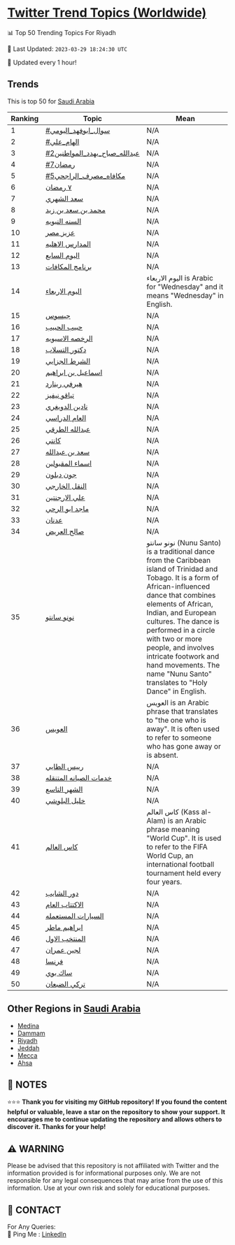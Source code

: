 [Twitter Trend Topics (Worldwide)](https://github.com/ErcinDedeoglu/Twitter-Trend-Topics)
==========


📊 Top 50 Trending Topics For Riyadh

📆 Last Updated: `2023-03-29 18:24:30 UTC`

🔧 Updated every 1 hour!


## Trends

This is top 50 for [Saudi Arabia](</Saudi Arabia>)

| Ranking | Topic | Mean |
| ------- | ------------ | ------------ |
| 1 | [#سوال_ابوفهد_اليومي](http://twitter.com/search?q=%23%d8%b3%d9%88%d8%a7%d9%84_%d8%a7%d8%a8%d9%88%d9%81%d9%87%d8%af_%d8%a7%d9%84%d9%8a%d9%88%d9%85%d9%8a) | N/A |
| 2 | [#الهام_علي](http://twitter.com/search?q=%23%d8%a7%d9%84%d9%87%d8%a7%d9%85_%d8%b9%d9%84%d9%8a) | N/A |
| 3 | [#عبدالله_صباح_يهدد_المواطنين2](http://twitter.com/search?q=%23%d8%b9%d8%a8%d8%af%d8%a7%d9%84%d9%84%d9%87_%d8%b5%d8%a8%d8%a7%d8%ad_%d9%8a%d9%87%d8%af%d8%af_%d8%a7%d9%84%d9%85%d9%88%d8%a7%d8%b7%d9%86%d9%8a%d9%862) | N/A |
| 4 | [#رمضان7](http://twitter.com/search?q=%23%d8%b1%d9%85%d8%b6%d8%a7%d9%867) | N/A |
| 5 | [#مكافاه_مصرف_الراجحي5](http://twitter.com/search?q=%23%d9%85%d9%83%d8%a7%d9%81%d8%a7%d9%87_%d9%85%d8%b5%d8%b1%d9%81_%d8%a7%d9%84%d8%b1%d8%a7%d8%ac%d8%ad%d9%8a5) | N/A |
| 6 | [٧ رمضان](http://twitter.com/search?q=%d9%a7+%d8%b1%d9%85%d8%b6%d8%a7%d9%86) | N/A |
| 7 | [سعد الشهري](http://twitter.com/search?q=%d8%b3%d8%b9%d8%af+%d8%a7%d9%84%d8%b4%d9%87%d8%b1%d9%8a) | N/A |
| 8 | [محمد بن سعد بن زيد](http://twitter.com/search?q=%d9%85%d8%ad%d9%85%d8%af+%d8%a8%d9%86+%d8%b3%d8%b9%d8%af+%d8%a8%d9%86+%d8%b2%d9%8a%d8%af) | N/A |
| 9 | [السنه النبويه](http://twitter.com/search?q=%d8%a7%d9%84%d8%b3%d9%86%d9%87+%d8%a7%d9%84%d9%86%d8%a8%d9%88%d9%8a%d9%87) | N/A |
| 10 | [عزيز مصر](http://twitter.com/search?q=%d8%b9%d8%b2%d9%8a%d8%b2+%d9%85%d8%b5%d8%b1) | N/A |
| 11 | [المدارس الاهليه](http://twitter.com/search?q=%d8%a7%d9%84%d9%85%d8%af%d8%a7%d8%b1%d8%b3+%d8%a7%d9%84%d8%a7%d9%87%d9%84%d9%8a%d9%87) | N/A |
| 12 | [اليوم السابع](http://twitter.com/search?q=%d8%a7%d9%84%d9%8a%d9%88%d9%85+%d8%a7%d9%84%d8%b3%d8%a7%d8%a8%d8%b9) | N/A |
| 13 | [برنامج المكافات](http://twitter.com/search?q=%d8%a8%d8%b1%d9%86%d8%a7%d9%85%d8%ac+%d8%a7%d9%84%d9%85%d9%83%d8%a7%d9%81%d8%a7%d8%aa) | N/A |
| 14 | [اليوم الاربعاء](http://twitter.com/search?q=%d8%a7%d9%84%d9%8a%d9%88%d9%85+%d8%a7%d9%84%d8%a7%d8%b1%d8%a8%d8%b9%d8%a7%d8%a1) | اليوم الاربعاء is Arabic for "Wednesday" and it means "Wednesday" in English. |
| 15 | [جيسوس](http://twitter.com/search?q=%d8%ac%d9%8a%d8%b3%d9%88%d8%b3) | N/A |
| 16 | [حبيب الحبيب](http://twitter.com/search?q=%d8%ad%d8%a8%d9%8a%d8%a8+%d8%a7%d9%84%d8%ad%d8%a8%d9%8a%d8%a8) | N/A |
| 17 | [الرخصه الاسيويه](http://twitter.com/search?q=%d8%a7%d9%84%d8%b1%d8%ae%d8%b5%d9%87+%d8%a7%d9%84%d8%a7%d8%b3%d9%8a%d9%88%d9%8a%d9%87) | N/A |
| 18 | [دكتور التسلاب](http://twitter.com/search?q=%d8%af%d9%83%d8%aa%d9%88%d8%b1+%d8%a7%d9%84%d8%aa%d8%b3%d9%84%d8%a7%d8%a8) | N/A |
| 19 | [الشرط الجزايي](http://twitter.com/search?q=%d8%a7%d9%84%d8%b4%d8%b1%d8%b7+%d8%a7%d9%84%d8%ac%d8%b2%d8%a7%d9%8a%d9%8a) | N/A |
| 20 | [اسماعيل بن ابراهيم](http://twitter.com/search?q=%d8%a7%d8%b3%d9%85%d8%a7%d8%b9%d9%8a%d9%84+%d8%a8%d9%86+%d8%a7%d8%a8%d8%b1%d8%a7%d9%87%d9%8a%d9%85) | N/A |
| 21 | [هيرفي رينارد](http://twitter.com/search?q=%d9%87%d9%8a%d8%b1%d9%81%d9%8a+%d8%b1%d9%8a%d9%86%d8%a7%d8%b1%d8%af) | N/A |
| 22 | [تياقو نيفيز](http://twitter.com/search?q=%d8%aa%d9%8a%d8%a7%d9%82%d9%88+%d9%86%d9%8a%d9%81%d9%8a%d8%b2) | N/A |
| 23 | [نادين الدويغري](http://twitter.com/search?q=%d9%86%d8%a7%d8%af%d9%8a%d9%86+%d8%a7%d9%84%d8%af%d9%88%d9%8a%d8%ba%d8%b1%d9%8a) | N/A |
| 24 | [العام الدراسي](http://twitter.com/search?q=%d8%a7%d9%84%d8%b9%d8%a7%d9%85+%d8%a7%d9%84%d8%af%d8%b1%d8%a7%d8%b3%d9%8a) | N/A |
| 25 | [عبدالله الطرقي](http://twitter.com/search?q=%d8%b9%d8%a8%d8%af%d8%a7%d9%84%d9%84%d9%87+%d8%a7%d9%84%d8%b7%d8%b1%d9%82%d9%8a) | N/A |
| 26 | [كانتي](http://twitter.com/search?q=%d9%83%d8%a7%d9%86%d8%aa%d9%8a) | N/A |
| 27 | [سعد بن عبدالله](http://twitter.com/search?q=%d8%b3%d8%b9%d8%af+%d8%a8%d9%86+%d8%b9%d8%a8%d8%af%d8%a7%d9%84%d9%84%d9%87) | N/A |
| 28 | [اسماء المقبولين](http://twitter.com/search?q=%d8%a7%d8%b3%d9%85%d8%a7%d8%a1+%d8%a7%d9%84%d9%85%d9%82%d8%a8%d9%88%d9%84%d9%8a%d9%86) | N/A |
| 29 | [جون دبلون](http://twitter.com/search?q=%d8%ac%d9%88%d9%86+%d8%af%d8%a8%d9%84%d9%88%d9%86) | N/A |
| 30 | [النقل الخارجي](http://twitter.com/search?q=%d8%a7%d9%84%d9%86%d9%82%d9%84+%d8%a7%d9%84%d8%ae%d8%a7%d8%b1%d8%ac%d9%8a) | N/A |
| 31 | [علي الارجنتين](http://twitter.com/search?q=%d8%b9%d9%84%d9%8a+%d8%a7%d9%84%d8%a7%d8%b1%d8%ac%d9%86%d8%aa%d9%8a%d9%86) | N/A |
| 32 | [ماجد ابو الرحي](http://twitter.com/search?q=%d9%85%d8%a7%d8%ac%d8%af+%d8%a7%d8%a8%d9%88+%d8%a7%d9%84%d8%b1%d8%ad%d9%8a) | N/A |
| 33 | [عدنان](http://twitter.com/search?q=%d8%b9%d8%af%d9%86%d8%a7%d9%86) | N/A |
| 34 | [صالح العريض](http://twitter.com/search?q=%d8%b5%d8%a7%d9%84%d8%ad+%d8%a7%d9%84%d8%b9%d8%b1%d9%8a%d8%b6) | N/A |
| 35 | [نونو سانتو](http://twitter.com/search?q=%d9%86%d9%88%d9%86%d9%88+%d8%b3%d8%a7%d9%86%d8%aa%d9%88) | نونو سانتو (Nunu Santo) is a traditional dance from the Caribbean island of Trinidad and Tobago. It is a form of African-influenced dance that combines elements of African, Indian, and European cultures. The dance is performed in a circle with two or more people, and involves intricate footwork and hand movements. The name "Nunu Santo" translates to "Holy Dance" in English. |
| 36 | [العويس](http://twitter.com/search?q=%d8%a7%d9%84%d8%b9%d9%88%d9%8a%d8%b3) | العويس is an Arabic phrase that translates to "the one who is away". It is often used to refer to someone who has gone away or is absent. |
| 37 | [رييس الطايي](http://twitter.com/search?q=%d8%b1%d9%8a%d9%8a%d8%b3+%d8%a7%d9%84%d8%b7%d8%a7%d9%8a%d9%8a) | N/A |
| 38 | [خدمات الصيانه المتنقله](http://twitter.com/search?q=%d8%ae%d8%af%d9%85%d8%a7%d8%aa+%d8%a7%d9%84%d8%b5%d9%8a%d8%a7%d9%86%d9%87+%d8%a7%d9%84%d9%85%d8%aa%d9%86%d9%82%d9%84%d9%87) | N/A |
| 39 | [الشهر التاسع](http://twitter.com/search?q=%d8%a7%d9%84%d8%b4%d9%87%d8%b1+%d8%a7%d9%84%d8%aa%d8%a7%d8%b3%d8%b9) | N/A |
| 40 | [خليل البلوشي](http://twitter.com/search?q=%d8%ae%d9%84%d9%8a%d9%84+%d8%a7%d9%84%d8%a8%d9%84%d9%88%d8%b4%d9%8a) | N/A |
| 41 | [كاس العالم](http://twitter.com/search?q=%d9%83%d8%a7%d8%b3+%d8%a7%d9%84%d8%b9%d8%a7%d9%84%d9%85) | كاس العالم (Kass al-Alam) is an Arabic phrase meaning "World Cup". It is used to refer to the FIFA World Cup, an international football tournament held every four years. |
| 42 | [دور الشايب](http://twitter.com/search?q=%d8%af%d9%88%d8%b1+%d8%a7%d9%84%d8%b4%d8%a7%d9%8a%d8%a8) | N/A |
| 43 | [الاكتتاب العام](http://twitter.com/search?q=%d8%a7%d9%84%d8%a7%d9%83%d8%aa%d8%aa%d8%a7%d8%a8+%d8%a7%d9%84%d8%b9%d8%a7%d9%85) | N/A |
| 44 | [السيارات المستعمله](http://twitter.com/search?q=%d8%a7%d9%84%d8%b3%d9%8a%d8%a7%d8%b1%d8%a7%d8%aa+%d8%a7%d9%84%d9%85%d8%b3%d8%aa%d8%b9%d9%85%d9%84%d9%87) | N/A |
| 45 | [ابراهيم ماطر](http://twitter.com/search?q=%d8%a7%d8%a8%d8%b1%d8%a7%d9%87%d9%8a%d9%85+%d9%85%d8%a7%d8%b7%d8%b1) | N/A |
| 46 | [المنتخب الاول](http://twitter.com/search?q=%d8%a7%d9%84%d9%85%d9%86%d8%aa%d8%ae%d8%a8+%d8%a7%d9%84%d8%a7%d9%88%d9%84) | N/A |
| 47 | [لجين عمران](http://twitter.com/search?q=%d9%84%d8%ac%d9%8a%d9%86+%d8%b9%d9%85%d8%b1%d8%a7%d9%86) | N/A |
| 48 | [فرنسا](http://twitter.com/search?q=%d9%81%d8%b1%d9%86%d8%b3%d8%a7) | N/A |
| 49 | [ساك بوي](http://twitter.com/search?q=%d8%b3%d8%a7%d9%83+%d8%a8%d9%88%d9%8a) | N/A |
| 50 | [تركي الضبعان](http://twitter.com/search?q=%d8%aa%d8%b1%d9%83%d9%8a+%d8%a7%d9%84%d8%b6%d8%a8%d8%b9%d8%a7%d9%86) | N/A |



## Other Regions in [Saudi Arabia](</Saudi Arabia>)

* [Medina](</Saudi Arabia/Medina.md>)
* [Dammam](</Saudi Arabia/Dammam.md>)
* [Riyadh](</Saudi Arabia/Riyadh.md>)
* [Jeddah](</Saudi Arabia/Jeddah.md>)
* [Mecca](</Saudi Arabia/Mecca.md>)
* [Ahsa](</Saudi Arabia/Ahsa.md>)



## 📝 NOTES

⭐⭐⭐ **Thank you for visiting my GitHub repository! If you found the content helpful or valuable, leave a star on the repository to show your support. It encourages me to continue updating the repository and allows others to discover it. Thanks for your help!**


## ⚠️ WARNING

Please be advised that this repository is not affiliated with Twitter and the information provided is for informational purposes only. We are not responsible for any legal consequences that may arise from the use of this information. Use at your own risk and solely for educational purposes.


## 📨 CONTACT

 For Any Queries:  
            🏓 Ping Me : [LinkedIn](https://www.linkedin.com/in/ercindedeoglu/)
